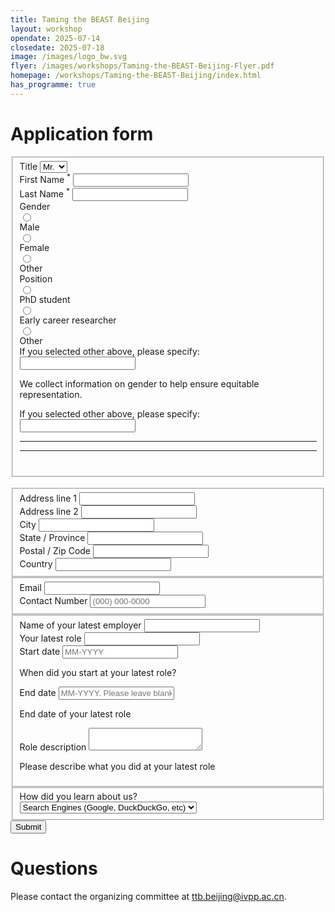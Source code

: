 ```yaml
---
title: Taming the BEAST Beijing
layout: workshop
opendate: 2025-07-14
closedate: 2025-07-18
image: /images/logo_bw.svg
flyer: /images/workshops/Taming-the-BEAST-Beijing-Flyer.pdf
homepage: /workshops/Taming-the-BEAST-Beijing/index.html
has_programme: true
---
```



# Application form


<form
  action="https://formspree.io/f/mrbpbayd"
  class="fs-form fs-layout__2-column"
  target="_top"
  method="POST"
>
  <fieldset>
  	<div class="fs-field">
      <label class="fs-label" for="title">Title</label>
      <select class="fs-select" id="title" name="title">
        <option value="Mr.">Mr.</option>
        <option value="Ms.">Ms.</option>        
      </select>
    </div> 	  
    <div></div>
    <div class="fs-field">
      <label class="fs-label" for="firstname">First Name <sup>*</sup></label>
      <input class="fs-input" id="firstname" name="firstname" required />
    </div>
    <div class="fs-field">
      <label class="fs-label" for="lastname">Last Name <sup>*</sup></label>
      <input class="fs-input" id="lastname" name="lastname" required />
    </div>
    <!--div class="fs-field">
      <label class="fs-label" for="email1">Email address <sup>*</sup></label>
      <input class="fs-input" id="email1" name="email1" required />
    </div>
    <div class="fs-field">
      <label class="fs-label" for="email2">Confirm email <sup>*</sup></label>
      <input class="fs-input" id="email2" name="email2" required />
    </div-->
    <!-- Gender radios start -->
	<div class="fs-field">
	    <label class="fs-label">Gender</label>	    
	    <div class="fs-radio-group">
	      <div class="fs-radio-field">
	        <div class="fs-radio-wrapper">
	          <input
	            class="fs-radio"
	            id="isMale"
	            name="gender"
	            required
	            type="radio"
	            value="male"
	          />
	        </div>
	        <div>
	          <label class="fs-label" for="isMale">Male</label>
	        </div>
	      </div>
	      <div class="fs-radio-field">
	        <div class="fs-radio-wrapper">
	          <input
	            class="fs-radio"
	            id="isFemale"
	            name="gender"
	            required
	            type="radio"
	            value="female"
	          />
	        </div>
	        <div>
	          <label class="fs-label" for="isFemale">Female</label>
	        </div>
	      </div>	
	      <div class="fs-radio-field">
	        <div class="fs-radio-wrapper">
	          <input
	            class="fs-radio"
	            id="isOtherGender"
	            name="gender"
	            required
	            type="radio"
	            value="other"
	          />
	        </div>
	        <div>
	          <label class="fs-label" for="isOtherGender">Other</label>
	        </div>
	      </div>	      	    
	    </div>
  	</div>
  	<!-- Gender radios end -->
  	<!-- Position radios start -->
	<div class="fs-field">
	    <label class="fs-label">Position</label>
	    <div class="fs-radio-group">
	      <div class="fs-radio-field">
	        <div class="fs-radio-wrapper">
	          <input
	            class="fs-radio"
	            id="isPhD"
	            name="position"
	            required
	            type="radio"
	            value="phd"
	          />
	        </div>
	        <div>
	          <label class="fs-label" for="isPhD">PhD student</label>
	        </div>
	      </div>
	      <div class="fs-radio-field">
	        <div class="fs-radio-wrapper">
	          <input
	            class="fs-radio"
	            id="isERC"
	            name="position"
	            required
	            type="radio"
	            value="erc"
	          />
	        </div>
	        <div>
	          <label class="fs-label" for="isERC">Early career researcher</label>
	        </div>
	      </div>
	      <div class="fs-radio-field">
	        <div class="fs-radio-wrapper">
	          <input
	            class="fs-radio"
	            id="isOtherPosition"
	            name="position"
	            required
	            type="radio"
	            value="other"
	          />
	        </div>
	        <div>
	          <label class="fs-label" for="isOtherPosition">Other</label>
	        </div>
	      </div>	      
	    </div>
  	</div>
  	<!-- Position radios end -->
  	<div class="fs-field">
      <label class="fs-label" for="genderOther">If you selected other above, please specify:</label>
      <input class="fs-input" id="genderOther" name="genderOther"/>
      <p class="fs-description" id="dpa-consent-description">
        We collect information on gender to help ensure equitable representation.
      </p>
    </div>    
    <div class="fs-field">
      <label class="fs-label" for="positionOther">If you selected other above, please specify:</label>
      <input class="fs-input" id="positionOther" name="positionOther"/>
    </div>    
    <hr>
    <hr>
    <br>
    
  </fieldset>
  <br>
  <fieldset>
    <div class="fs-field">
      <label class="fs-label" for="address-1">Address line 1</label>
      <input class="fs-input" id="address-1" name="address-1" />
    </div>
    <div class="fs-field">
      <label class="fs-label" for="address-2">Address line 2</label>
      <input class="fs-input" id="address-2" name="address-2" />
    </div>
    <div class="fs-field">
      <label class="fs-label" for="city">City</label>
      <input class="fs-input" id="city" name="city" />
    </div>
    <div class="fs-field">
      <label class="fs-label" for="state">State / Province</label>
      <input class="fs-input" id="state" name="state" />
    </div>
    <div class="fs-field">
      <label class="fs-label" for="zip-code">Postal / Zip Code</label>
      <input class="fs-input" id="zip-code" name="zip-code" />
    </div>
    <div class="fs-field">
      <label class="fs-label" for="country">Country</label>
      <input class="fs-input" id="country" name="country" />
    </div>
  </fieldset>
  <fieldset>
    <div class="fs-field">
      <label class="fs-label" for="email">Email</label>
      <input class="fs-input" id="email" name="email" required />
    </div>
    <div class="fs-field">
      <label class="fs-label" for="number">Contact Number</label>
      <input
        class="fs-input"
        id="number"
        name="number"
        placeholder="(000) 000-0000"
        required
      />
    </div>
  </fieldset>
  <fieldset>
    <div class="fs-field">
      <label class="fs-label" for="previous-company">
        Name of your latest employer
      </label>
      <input class="fs-input" id="previous-company" name="previous-company" />
    </div>
    <div class="fs-field">
      <label class="fs-label" for="previous-role">Your latest role</label>
      <input class="fs-input" id="previous-role" name="previous-role" />
    </div>
    <div class="fs-field">
      <label class="fs-label" for="latest-role-start-date">Start date</label>
      <input
        class="fs-input"
        id="latest-role-start-date"
        name="latest-role-start-date"
        placeholder="MM-YYYY"
      />
      <p class="fs-description">When did you start at your latest role?</p>
    </div>
    <div class="fs-field">
      <label class="fs-label" for="latest-role-end-date">End date</label>
      <input
        class="fs-input"
        id="latest-role-end-date"
        name="latest-role-end-date"
        placeholder="MM-YYYY. Please leave blank if you are currently in the role"
      />
      <p class="fs-description">End date of your latest role</p>
    </div>
    <div class="fs-field">
      <label class="fs-label" for="role-description">Role description</label>
      <textarea
        class="fs-textarea"
        id="role-description"
        name="role-description"
      ></textarea>
      <p class="fs-description">
        Please describe what you did at your latest role
      </p>
    </div>
  </fieldset>
  <fieldset>
    <div class="fs-field">
      <label class="fs-label" for="dates">How did you learn about us?</label>
      <select class="fs-select" id="dates" name="dates">
        <option value="search-engines">
          Search Engines (Google, DuckDuckGo, etc)
        </option>
        <option value="social-media">Social Media</option>
        <option value="company-website">Company Website</option>
        <option value="jobs-board">Online Jobs Board</option>
        <option value="review-site">Review sites (G2, Capterra, etc)</option>
      </select>
    </div>
  </fieldset>
  <div class="fs-button-group">
    <button class="fs-button" type="submit">Submit</button>
  </div>
</form>






# Questions
Please contact the organizing committee at [ttb.beijing@ivpp.ac.cn](mailto:ttb.beijing@ivpp.ac.cn).
